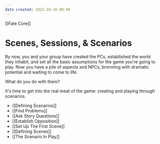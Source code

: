 ```yaml
---
date created: 2022-10-18 08:08
---
```


[[Fate Core]]

# Scenes, Sessions, & Scenarios

By now, you and your group have created the PCs, established the world
they inhabit, and set all the basic assumptions for the game you're
going to play. Now you have a pile of aspects and NPCs, brimming with dramatic potential
and waiting to come to life.

What do you do with them?

It's time to get into the real meat of the game: creating and playing
through scenarios.

- [[Defining Scenarios]]
- [[Find Problems]]
- [[Ask Story Questions]]
- [[Establish Opposition]]
- [[Set Up The First Scene]]
- [[Defining Scenes]]
- [[The Scenario In Play]]